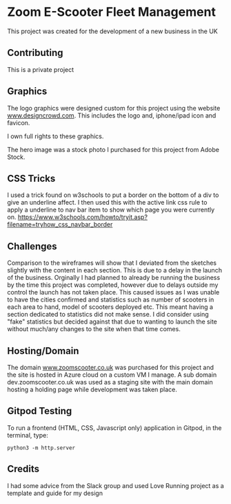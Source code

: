 # Zoom E-Scooter Fleet Management

This project was created for the development of a new business in the UK

## Contributing
This is a private project

## Graphics
The logo graphics were designed custom for this project using the 
website www.designcrowd.com. This includes the logo and, iphone/ipad icon and favicon.

I own full rights to these graphics.

The hero image was a stock photo I purchased for this project from Adobe Stock.

## CSS Tricks
I used a trick found on w3schools to put a border on the bottom of a div to give an underline affect. I then used this with the active link css rule to apply a underline to nav bar item to show
which page you were currently on.
https://www.w3schools.com/howto/tryit.asp?filename=tryhow_css_navbar_border

## Challenges
Comparison to the wireframes will show that I deviated from the sketches slightly with the content in each section. This is due to a delay in the launch of the business.
Orginally I had planned to already be running the business by the time this project was completed, however due to delays outside my control the launch has not taken place.
This caused issues as I was unable to have the cities confirmed and statistics such as number of scooters in each area to hand, model of scooters deployed etc. This meant having a
section dedicated to statistics did not make sense. I did consider using "fake" statistics but decided against that due to wanting to launch the site without much/any changes to the 
site when that time comes.

## Hosting/Domain
The domain www.zoomscooter.co.uk was purchased for this project and the site is 
hosted in Azure cloud on a custom VM I manage. A sub domain dev.zoomscooter.co.uk was used as 
a staging site with the main domain hosting a holding page while development was taken place.

## Gitpod Testing

To run a frontend (HTML, CSS, Javascript only) application in Gitpod, in the terminal, type:

`python3 -m http.server`

## Credits
I had some advice from the Slack group and used Love Running project as a template and guide for my design

